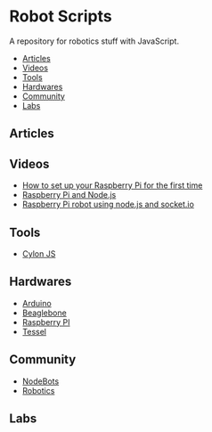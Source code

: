 # Robot Scripts

A repository for robotics stuff with JavaScript.

* [Articles](#articles)
* [Videos](#videos)
* [Tools](#tools)
* [Hardwares](#hardwares)
* [Community](#community)
* [Labs](#labs)

## Articles

## Videos
* [How to set up your Raspberry Pi for the first time](http://www.youtube.com/watch?v=lG7BeR19YHc)
* [Raspberry Pi and Node.js](http://www.youtube.com/watch?v=J6g53Hm0rq4)
* [Raspberry Pi robot using node.js and socket.io](http://www.youtube.com/watch?v=SWSpRyCDfZE)

## Tools
* [Cylon JS](http://cylonjs.com/)

## Hardwares
* [Arduino](http://www.arduino.cc/)
* [Beaglebone]()
* [Raspberry PI](http://www.raspberrypi.org/)
* [Tessel](http://tessel.io/)

## Community
* [NodeBots](http://nodebots.io/)
* [Robotics](http://robotics.stackexchange.com/)

## Labs

